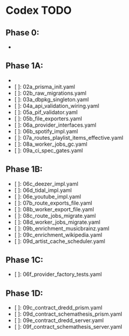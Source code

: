 # Codex TODO 

## Phase 0:

- [x]: 00_repo_sanity_review.yaml

## Phase 1A:

- [x]: 01a_spec_bootstrap.yaml
- [ ]: 02a_prisma_init.yaml
- [ ]: 02b_raw_migrations.yaml
- [ ]: 03a_dbpkg_singleton.yaml
- [ ]: 04a_api_validation_wiring.yaml
- [ ]: 05a_pif_validator.yaml
- [ ]: 05b_file_exporters.yaml
- [ ]: 06a_provider_interfaces.yaml
- [ ]: 06b_spotify_impl.yaml
- [ ]: 07a_routes_playlist_items_effective.yaml
- [ ]: 08a_worker_jobs_gc.yaml
- [ ]: 09a_ci_spec_gates.yaml

## Phase 1B: 

- [ ]: 06c_deezer_impl.yaml
- [ ]: 06d_tidal_impl.yaml
- [ ]: 06e_youtube_impl.yaml
- [ ]: 07b_route_exports_file.yaml
- [ ]: 08b_worker_export_file.yaml
- [ ]: 08c_route_jobs_migrate.yaml
- [ ]: 08d_worker_jobs_migrate.yaml
- [ ]: 09b_enrichment_musicbrainz.yaml
- [ ]: 09c_enrichment_wikipedia.yaml
- [ ]: 09d_artist_cache_scheduler.yaml

## Phase 1C: 

- [ ]: 06f_provider_factory_tests.yaml

## Phase 1D:

- [ ]: 09c_contract_dredd_prism.yaml
- [ ]: 09d_contract_schemathesis_prism.yaml
- [ ]: 09e_contract_dredd_server.yaml
- [ ]: 09f_contract_schemathesis_server.yaml

